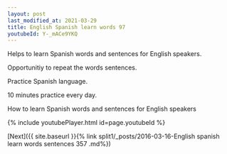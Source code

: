 ```yaml
---
layout: post
last_modified_at: 2021-03-29
title: English Spanish learn words 97 
youtubeId: Y-_mACe9YKQ
---
```

 
 
Helps to learn Spanish words and sentences for English speakers.

Opportunitiy to repeat the words sentences. 

Practice Spanish language. 
 
10 minutes practice every day. 
 
How to learn Spanish words and sentences for English speakers 
 
{% include youtubePlayer.html id=page.youtubeId %}
 
 
[Next]({{ site.baseurl }}{% link  split1/_posts/2016-03-16-English spanish learn words sentences 357 .md%})
 
